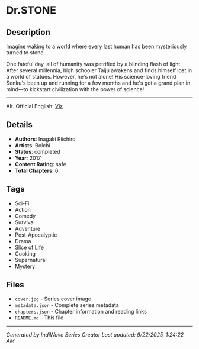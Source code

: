 # Dr.STONE

## Description
Imagine waking to a world where every last human has been mysteriously turned to stone…  

One fateful day, all of humanity was petrified by a blinding flash of light. After several millennia, high schooler Taiju awakens and finds himself lost in a world of statues. However, he's not alone! His science-loving friend Senku's been up and running for a few months and he's got a grand plan in mind—to kickstart civilization with the power of science!

---
Alt. Official English: [Viz](https://www.viz.com/dr-stone)

## Details
- **Authors**: Inagaki Riichiro
- **Artists**: Boichi
- **Status**: completed
- **Year**: 2017
- **Content Rating**: safe
- **Total Chapters**: 6

## Tags
- Sci-Fi
- Action
- Comedy
- Survival
- Adventure
- Post-Apocalyptic
- Drama
- Slice of Life
- Cooking
- Supernatural
- Mystery

## Files
- `cover.jpg` - Series cover image
- `metadata.json` - Complete series metadata
- `chapters.json` - Chapter information and reading links
- `README.md` - This file

---
*Generated by IndiWave Series Creator*
*Last updated: 9/22/2025, 1:24:22 AM*

